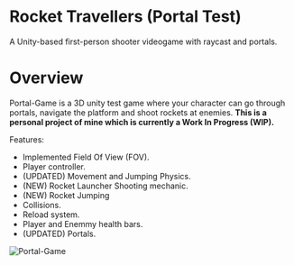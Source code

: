# Rocket Travellers (Portal Test)
A Unity-based first-person shooter videogame with raycast and portals.

# Overview
Portal-Game is a 3D unity test game where your character can go through portals, navigate the platform and shoot rockets at enemies.
**This is a personal project of mine which is currently a Work In Progress (WIP).**

Features:
- Implemented Field Of View (FOV).
- Player controller.
- (UPDATED) Movement and Jumping Physics.
- (NEW) Rocket Launcher Shooting mechanic.
- (NEW) Rocket Jumping
- Collisions.
- Reload system.
- Player and Enemmy health bars.
- (UPDATED) Portals.

![Portal-Game](https://i.imgur.com/A1LaK1r.png)
